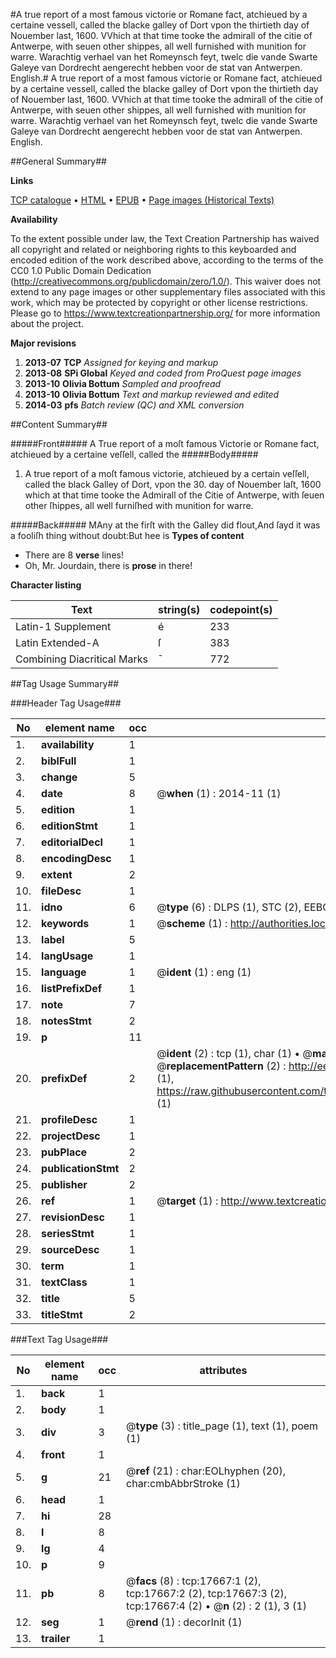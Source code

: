 #A true report of a most famous victorie or Romane fact, atchieued by a certaine vessell, called the blacke galley of Dort vpon the thirtieth day of Nouember last, 1600. VVhich at that time tooke the admirall of the citie of Antwerpe, with seuen other shippes, all well furnished with munition for warre. Warachtig verhael van het Romeynsch feyt, twelc die vande Swarte Galeye van Dordrecht aengerecht hebben voor de stat van Antwerpen. English.#
A true report of a most famous victorie or Romane fact, atchieued by a certaine vessell, called the blacke galley of Dort vpon the thirtieth day of Nouember last, 1600. VVhich at that time tooke the admirall of the citie of Antwerpe, with seuen other shippes, all well furnished with munition for warre.
Warachtig verhael van het Romeynsch feyt, twelc die vande Swarte Galeye van Dordrecht aengerecht hebben voor de stat van Antwerpen. English.

##General Summary##

**Links**

[TCP catalogue](http://www.ota.ox.ac.uk/tcp/)  • 
[HTML](http://tei.it.ox.ac.uk/tcp/Texts-HTML/free/A20/A20662.html)  • 
[EPUB](http://tei.it.ox.ac.uk/tcp/Texts-EPUB/free/A20/A20662.epub) • 
[Page images (Historical Texts)](https://historicaltexts.jisc.ac.uk/eebo-99852351e)

**Availability**

To the extent possible under law, the Text Creation Partnership has waived all copyright and related or neighboring rights to this keyboarded and encoded edition of the work described above, according to the terms of the CC0 1.0 Public Domain Dedication (http://creativecommons.org/publicdomain/zero/1.0/). This waiver does not extend to any page images or other supplementary files associated with this work, which may be protected by copyright or other license restrictions. Please go to https://www.textcreationpartnership.org/ for more information about the project.

**Major revisions**

1. __2013-07__ __TCP__ *Assigned for keying and markup*
1. __2013-08__ __SPi Global__ *Keyed and coded from ProQuest page images*
1. __2013-10__ __Olivia Bottum__ *Sampled and proofread*
1. __2013-10__ __Olivia Bottum__ *Text and markup reviewed and edited*
1. __2014-03__ __pfs__ *Batch review (QC) and XML conversion*

##Content Summary##

#####Front#####
A True report of a moſt famous Victorie or Romane fact, atchieued by a certaine veſſell, called the 
#####Body#####

1. A true report of a moſt famous victorie, atchieued by a certain veſſell, called the black Galley of Dort, vpon the 30. day of Nouember laſt, 1600 which at that time tooke the Admirall of the Citie of Antwerpe, with ſeuen other ſhippes, all well furniſhed with munition for warre.

#####Back#####
MAny at the firſt with the Galley did flout,And ſayd it was a fooliſh thing without doubt:But hee is
**Types of content**

  * There are 8 **verse** lines!
  * Oh, Mr. Jourdain, there is **prose** in there!

**Character listing**


|Text|string(s)|codepoint(s)|
|---|---|---|
|Latin-1 Supplement|é|233|
|Latin Extended-A|ſ|383|
|Combining             Diacritical Marks|̄|772|

##Tag Usage Summary##

###Header Tag Usage###

|No|element name|occ|attributes|
|---|---|---|---|
|1.|__availability__|1||
|2.|__biblFull__|1||
|3.|__change__|5||
|4.|__date__|8| @__when__ (1) : 2014-11 (1)|
|5.|__edition__|1||
|6.|__editionStmt__|1||
|7.|__editorialDecl__|1||
|8.|__encodingDesc__|1||
|9.|__extent__|2||
|10.|__fileDesc__|1||
|11.|__idno__|6| @__type__ (6) : DLPS (1), STC (2), EEBO-CITATION (1), PROQUEST (1), VID (1)|
|12.|__keywords__|1| @__scheme__ (1) : http://authorities.loc.gov/ (1)|
|13.|__label__|5||
|14.|__langUsage__|1||
|15.|__language__|1| @__ident__ (1) : eng (1)|
|16.|__listPrefixDef__|1||
|17.|__note__|7||
|18.|__notesStmt__|2||
|19.|__p__|11||
|20.|__prefixDef__|2| @__ident__ (2) : tcp (1), char (1)  •  @__matchPattern__ (2) : ([0-9\-]+):([0-9IVX]+) (1), (.+) (1)  •  @__replacementPattern__ (2) : http://eebo.chadwyck.com/downloadtiff?vid=$1&page=$2 (1), https://raw.githubusercontent.com/textcreationpartnership/Texts/master/tcpchars.xml#$1 (1)|
|21.|__profileDesc__|1||
|22.|__projectDesc__|1||
|23.|__pubPlace__|2||
|24.|__publicationStmt__|2||
|25.|__publisher__|2||
|26.|__ref__|1| @__target__ (1) : http://www.textcreationpartnership.org/docs/. (1)|
|27.|__revisionDesc__|1||
|28.|__seriesStmt__|1||
|29.|__sourceDesc__|1||
|30.|__term__|1||
|31.|__textClass__|1||
|32.|__title__|5||
|33.|__titleStmt__|2||


###Text Tag Usage###

|No|element name|occ|attributes|
|---|---|---|---|
|1.|__back__|1||
|2.|__body__|1||
|3.|__div__|3| @__type__ (3) : title_page (1), text (1), poem (1)|
|4.|__front__|1||
|5.|__g__|21| @__ref__ (21) : char:EOLhyphen (20), char:cmbAbbrStroke (1)|
|6.|__head__|1||
|7.|__hi__|28||
|8.|__l__|8||
|9.|__lg__|4||
|10.|__p__|9||
|11.|__pb__|8| @__facs__ (8) : tcp:17667:1 (2), tcp:17667:2 (2), tcp:17667:3 (2), tcp:17667:4 (2)  •  @__n__ (2) : 2 (1), 3 (1)|
|12.|__seg__|1| @__rend__ (1) : decorInit (1)|
|13.|__trailer__|1||
